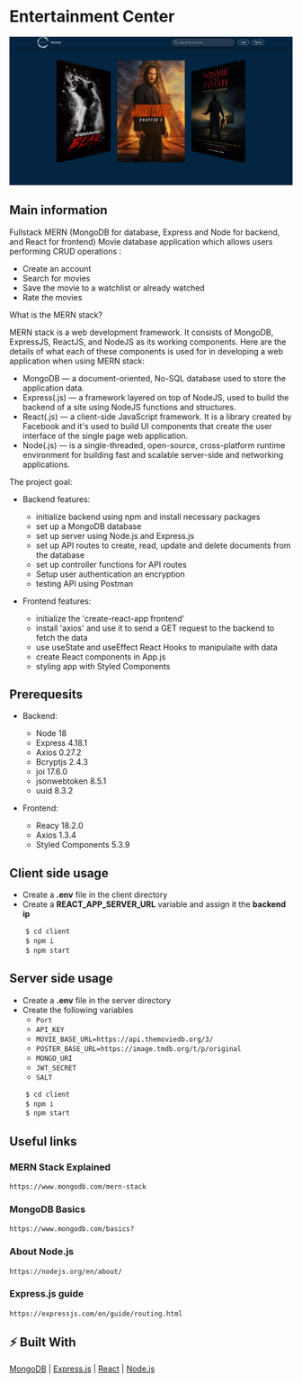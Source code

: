 # Entertainment Center

![cover](./assets/Entertainmentcenter.png)

## Main information

Fullstack MERN (MongoDB for database, Express and Node for backend, and React for frontend) Movie database application which allows users performing CRUD operations :

-   Create an account
-   Search for movies
-   Save the movie to a watchlist or already watched
-   Rate the movies

What is the MERN stack?

MERN stack is a web development framework. It consists of MongoDB, ExpressJS, ReactJS, and NodeJS as its working components. Here are the details of what each of these components is used for in developing a web application when using MERN stack:

-   MongoDB — a document-oriented, No-SQL database used to store the application data.
-   Express(.js) — a framework layered on top of NodeJS, used to build the backend of a site using NodeJS functions and structures.
-   React(.js) — a client-side JavaScript framework. It is a library created by Facebook and it's used to build UI components that create the user interface of the single page web application.
-   Node(.js) — is a single-threaded, open-source, cross-platform runtime environment for building fast and scalable server-side and networking applications.

The project goal:

-   Backend features:

    -   initialize backend using npm and install necessary packages
    -   set up a MongoDB database
    -   set up server using Node.js and Express.js
    -   set up API routes to create, read, update and delete documents from the database
    -   set up controller functions for API routes
    -   Setup user authentication an encryption
    -   testing API using Postman

-   Frontend features:
    -   initialize the 'create-react-app frontend'
    -   install 'axios' and use it to send a GET request to the backend to fetch the data
    -   use useState and useEffect React Hooks to manipulaite with data
    -   create React components in App.js
    -   styling app with Styled Components

## Prerequesits

-   Backend:

    -   Node 18
    -   Express 4.18.1
    -   Axios 0.27.2
    -   Bcryptjs 2.4.3
    -   joi 17.6.0
    -   jsonwebtoken 8.5.1
    -   uuid 8.3.2

-   Frontend:
    -   Reacy 18.2.0
    -   Axios 1.3.4
    -   Styled Components 5.3.9

## Client side usage

-   Create a **.env** file in the client directory
-   Create a **REACT_APP_SERVER_URL** variable and assign it the **backend ip**

```bash
	$ cd client
    $ npm i
    $ npm start

```

## Server side usage

-   Create a **.env** file in the server directory
-   Create the following variables
    -   `Port`
    -   `API_KEY`
    -   `MOVIE_BASE_URL=https://api.themoviedb.org/3/`
    -   `POSTER_BASE_URL=https://image.tmdb.org/t/p/original`
    -   `MONGO_URI`
    -   `JWT_SECRET`
    -   `SALT`

```bash
	$ cd client
    $ npm i
    $ npm start

```

## Useful links

### MERN Stack Explained

```
https://www.mongodb.com/mern-stack
```

### MongoDB Basics

```
https://www.mongodb.com/basics?
```

### About Node.js

```
https://nodejs.org/en/about/
```

### Express.js guide

```
https://expressjs.com/en/guide/routing.html
```

## ⚡ Built With

[MongoDB](https://www.mongodb.com/) | [Express.js](https://expressjs.com/) | [React](https://reactjs.org/)
| [Node.js](https://nodejs.org/en/)
